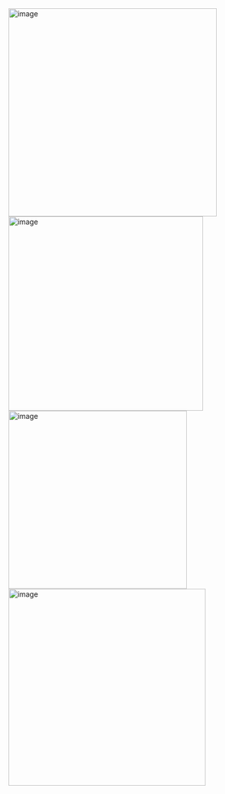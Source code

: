 <img width="410" alt="image" src="https://github.com/ss-motoki-tachikawa/technical-assignments/assets/166362007/497dfb0c-70e6-4fb3-9324-cf7f4685e681">
<img width="383" alt="image" src="https://github.com/ss-motoki-tachikawa/technical-assignments/assets/166362007/6262c202-05bc-42ba-bf04-b23883ce84f1">

<img width="351" alt="image" src="https://github.com/ss-motoki-tachikawa/technical-assignments/assets/166362007/774628fc-87d7-44c4-98bb-bb18587b8b18">
<img width="388" alt="image" src="https://github.com/ss-motoki-tachikawa/technical-assignments/assets/166362007/ce95db58-8fb3-4d16-9a4b-6f7f1bd8d3ee">


